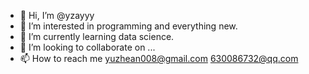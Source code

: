 - 👋 Hi, I’m @yzayyy
- 👀 I’m interested in programming and everything new.
- 🌱 I’m currently learning data science.
- 💞️ I’m looking to collaborate on ...
- 📫 How to reach me yuzhean008@gmail.com 630086732@qq.com

<!---
yzayyy/yzayyy is a ✨ special ✨ repository because its `README.md` (this file) appears on your GitHub profile.
You can click the Preview link to take a look at your changes.
--->
